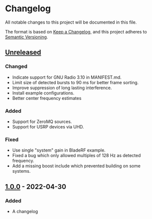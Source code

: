# Changelog
All notable changes to this project will be documented in this file.

The format is based on [Keep a Changelog](https://keepachangelog.com/en/1.0.0/),
and this project adheres to [Semantic Versioning](https://semver.org/spec/v2.0.0.html).

## [Unreleased]
### Changed
- Indicate support for GNU Radio 3.10 in MANIFEST.md.
- Limit size of detected bursts to 90 ms for better frame sorting.
- Improve suppression of long lasting interference.
- Install example configurations.
- Better center frequency estimates

### Added
- Support for ZeroMQ sources.
- Support for USRP devices via UHD.

### Fixed
- Use single "system" gain in BladeRF example.
- Fixed a bug which only allowed multiples of 128 Hz as detected frequency.
- Add a missing boost include which prevented building on some systems.

## [1.0.0] - 2022-04-30
### Added
- A changelog

[Unreleased]: https://github.com/muccc/gr-iridium/compare/v1.0.0...HEAD
[1.0.0]: https://github.com/muccc/gr-iridium/releases/tag/v1.0.0
